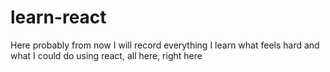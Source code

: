 # learn-react
Here probably from now I will record everything I learn what feels hard and what I could do using react, all here, right here